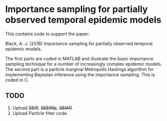 # Importance sampling for partially observed temporal epidemic models

This contains code to support the paper:

Black, A. J. (2018) Importance sampling for partially observed temporal epidemic models.


The first parts are coded in MATLAB and illustrate the basic importance sampling technique for a number of increasingly complex epidemic models. The second part is a particle marginal Metropolis Hastings algorithm for implementing Bayesian inference using the importance sampling. This is coded in C.

## TODO

1. Upload ~~SEIR~~, ~~SEEIIRp~~, ~~SEIAR~~.
2. Upload Particle filter code.